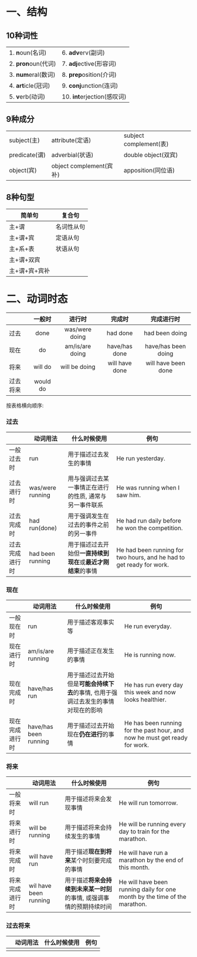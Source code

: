 # 一、结构

## 10种词性
|       |     |
| :--- | :--- |
| 1. **n**oun(名词) | 6. **adv**erv(副词)      |
| 2. **pron**oun(代词) | 7. **adj**ective(形容词) |
|	3. **num**eral(数词) | 8. **prep**osition(介词) |
| 4. **art**icle(冠词) | 9. **conj**unction(连词) |
| 5. **v**erb(动词) | 10. **int**erjection(感叹词) |

## 9种成分

|               |                         |                        |
| ------------- | ----------------------- | ---------------------- |
| subject(主)   | attribute(定语)         | subject complement(表) |
| predicate(谓) | adverbial(状语)         | double object(双宾)    |
| object(宾)    | object complement(宾补) | apposition(同位语)     |

## 8种句型

| 简单句        | 复合句     |
| ------------- | ---------- |
| 主+谓         | 名词性从句 |
| 主+谓+宾      | 定语从句   |
| 主+系+表      | 状语从句   |
| 主+谓+双宾    |            |
| 主+谓+宾+宾补 |            |



# 二、动词时态

|          |  一般时  |     进行时      |     完成时     |     完成进行时      |
| :------- | :------: | :-------------: | :------------: | :-----------------: |
| 过去     |   done   | was/were doing  |    had done    |   had been doing    |
| 现在     |    do    | am/is/are doing | have/has done  | have/has been doing |
| 将来     | will do  |  will be doing  | will have done | will have been done |
| 过去将来 | would do |                 |                |                     |


按表格横向顺序:

### 过去

|                | 动词用法         | 什么时候使用                                                 | 例句                                                         |
| -------------- | ---------------- | ------------------------------------------------------------ | ------------------------------------------------------------ |
| 一般过去时     | run              | 用于描述过去发生的事情                                       | He run yesterday.                                            |
| 过去进行时     | was/were running | 用与强调过去某一事情正在进行的性质, 通常与另一事件联系       | He was running when I saw him.                               |
| 过去完成时     | had run(done)    | 用于强调发生在过去的事件之前的另一事件                       | He had run daily before he won the competition.              |
| 过去完成进行时 | had been running | 用于描述过去开始但**一直持续到现在**或**最近才刚结束**的事情 | He had been running for two hours, and he had to get ready for work. |

### 现在

|                | 动词用法              | 什么时候使用                                                 | 例句                                                         |
| -------------- | --------------------- | ------------------------------------------------------------ | ------------------------------------------------------------ |
| 一般现在时     | run                   | 用于描述客观事实等                                           | He run everyday.                                             |
| 现在进行时     | am/is/are running     | 用于描述正在发生的事情                                       | He is running now.                                           |
| 现在完成时     | have/has run          | 用于描述过去开始但是**可能会持续下去**的事情, 也用于强调过去发生的事情对现在的影响 | He has run every  day this week and now looks healthier.     |
| 现在完成进行时 | have/has been running | 用于描述过去开始现在**仍在进行**的事情                       | He has been running for the past hour, and now he must get ready for work. |

### 将来

|                | 动词用法              | 什么时候使用                                                 | 例句                                                         |
| -------------- | --------------------- | ------------------------------------------------------------ | ------------------------------------------------------------ |
| 一般将来时     | will run              | 用于描述将来会发现事情                                       | He will run tomorrow.                                        |
| 将来进行时     | will be running       | 用于描述将来会持续发生的事情                                 | He will be running every day to train for the marathon.      |
| 将来完成时     | will have run         | 用于描述**现在到将来**某个时刻要完成的事情                   | He will have run a marathon by the end of  this month.       |
| 将来完成进行时 | wil have been running | 用于描述**将来会持续到未来某一时刻**的事情, 或强调事情的预期持续时间 | He will have been running daily for one month by the time of the marathon. |

### 过去将来

|      | 动词用法 | 什么时候使用 | 例句 |
| ---- | -------- | ------------ | ---- |
|      |          |              |      |
